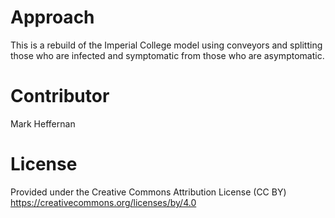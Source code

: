 # Approach
This is a rebuild of the Imperial College model using conveyors and splitting those who are infected and symptomatic from those who are asymptomatic. 

# Contributor 
Mark Heffernan

# License
Provided under the Creative Commons Attribution License (CC BY)
https://creativecommons.org/licenses/by/4.0
